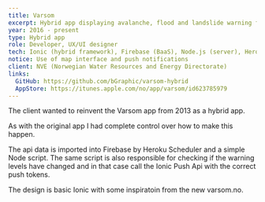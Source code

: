 ```yaml
---
title: Varsom
excerpt: Hybrid app displaying avalanche, flood and landslide warning forecasts.
year: 2016 - present
type: Hybrid app
role: Developer, UX/UI designer
tech: Ionic (hybrid framework), Firebase (BaaS), Node.js (server), Heroku (PaaS), api.nve.no (api), Leaflet (map js framework)
notice: Use of map interface and push notifications
client: NVE (Norwegian Water Resources and Energy Directorate)
links:
  GitHub: https://github.com/bGraphic/varsom-hybrid
  AppStore: https://itunes.apple.com/no/app/varsom/id623785979
---
```


The client wanted to reinvent the Varsom app from 2013 as a hybrid app.

As with the original app I had complete control over how to make this happen.

The api data is imported into Firebase by Heroku Scheduler and a simple Node script. 
The same script is also responsible for checking if the warning 
levels have changed and in that case call the Ionic Push Api with the correct push tokens.

The design is basic Ionic with some inspiratoin from the new varsom.no. 